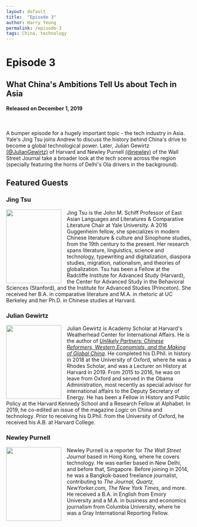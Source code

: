 ```yaml
---
layout: default
title:  "Episode 3"
author: Harry Yeung
permalink: /episode-3
tags: China, technology
---
```


# Episode 3
## What China's Ambitions Tell Us about Tech in Asia
#### Released on December 1, 2019

<div id="buzzsprout-player-2199971"></div>
<script src="https://www.buzzsprout.com/699187/2199971-what-china-s-ambitions-tell-us-about-tech-in-asia.js?container_id=buzzsprout-player-2199971&player=small" type="text/javascript" charset="utf-8"></script>
<br>

A bumper episode for a hugely important topic - the tech industry in Asia. Yale's Jing Tsu joins Andrew to discuss the history behind China's drive to become a global technological power. Later, Julian Gewirtz [(@JulianGewirtz)](https://twitter.com/juliangewirtz?lang=en) of Harvard and Newley Purnell [(@newley)](https://twitter.com/newley) of the Wall Street Journal take a broader look at the tech scene across the region (specially featuring the horns of Delhi's Ola drivers in the background).

## Featured Guests

### Jing Tsu

<img src="https://user-images.githubusercontent.com/67763587/89765911-1d5bb180-daac-11ea-8236-760a0d572bab.png"
  style="width:150px;height:200px;margin-right:15px;"
  align="left" />
  <p>Jing Tsu is the John M. Schiff Professor of East Asian Languages and Literatures & Comparative Literature Chair at Yale University. A 2016 Guggenheim fellow, she specializes in modern Chinese literature & culture and Sinophone studies, from the 19th century to the present. Her research spans literature, linguistics, science and technology, typewriting and digitalization, diaspora studies, migration, nationalism, and theories of globalization. Tsu has been a Fellow at the Radcliffe Institute for Advanced Study (Harvard), the Center for Advanced Study in the Behavioral Sciences (Stanford), and the Institute for Advanced Studies (Princeton). She received her B.A. in comparative literature and M.A. in rhetoric at UC Berkeley and her Ph.D. in Chinese studies at Harvard.</p>

### Julian Gewirtz

<img src="https://user-images.githubusercontent.com/67763587/89766064-5eec5c80-daac-11ea-9136-b26c8b915f87.png"
  style="width:150px;height:200px;margin-right:15px;"
  align="left" />
  <p>Julian Gewirtz is Academy Scholar at Harvard's Weatherhead Center for International Affairs. He is the author of <a href="https://www.amazon.com/gp/product/0674971132/ref=as_li_tl?ie=UTF8&camp=1789&creative=9325&creativeASIN=0674971132&linkCode=as2&tag=asiamatterspo-20&linkId=f4df7ac0203fc4d519e4731419c0b643"><i>Unlikely Partners: Chinese Reformers, Western Economists, and the Making of Global China</i></a>. He completed his D.Phil. in history in 2018 at the University of Oxford, where he was a Rhodes Scholar, and was a Lecturer on History at Harvard in 2019. From 2015 to 2016, he was on leave from Oxford and served in the Obama Administration, most recently as special advisor for international affairs to the Deputy Secretary of Energy. He has been a Fellow in History and Public Policy at the Harvard Kennedy School and a Research Fellow at Alphabet. In 2019, he co-edited an issue of the magazine <i>Logic</i> on China and technology. Prior to receiving his D.Phil. from the University of Oxford, he received his A.B. at Harvard College. </p>

### Newley Purnell

<img src="https://user-images.githubusercontent.com/67763587/89766146-83e0cf80-daac-11ea-857b-9964c57a0315.png"
  style="width:150px;height:200px;margin-right:15px;"
  align="left" />
  <p>Newley Purnell is a reporter for <i>The Wall Street Journal</i> based in Hong Kong, where he covers technology. He was earlier based in New Delhi, and before that, Singapore. Before joining in 2014, he was a Bangkok-based freelance journalist, contributing to <i>The Journal, Quartz, NewYorker.com, The New York Times</i>, and more. He received a B.A. in English from Emory University and a M.A. in business and economics journalism from Columbia University, where he was a Gray International Reporting Fellow.</p>
